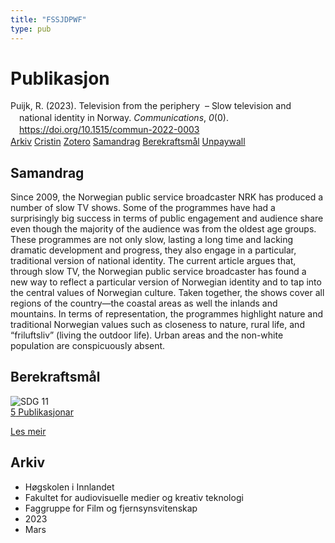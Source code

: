 ```yaml
---
title: "FSSJDPWF"
type: pub
---
```

<h1>Publikasjon</h1>
<article id="csl-bib-container-FSSJDPWF" class="csl-bib-container">
  <div class="csl-bib-body" style="line-height: 1.35; padding-left: 1em; text-indent:-1em;">
  <div class="csl-entry">Puijk, R. (2023). Television from the periphery&#xA0; &#x2013; Slow television and national identity in Norway. <i>Communications</i>, <i>0</i>(0). <a href="https://doi.org/10.1515/commun-2022-0003">https://doi.org/10.1515/commun-2022-0003</a></div>
</div>
  <div class="csl-bib-buttons">
    <a href="#taxonomy-article-FSSJDPWF" class="csl-bib-button">Arkiv</a>
    <a href="https://app.cristin.no/results/show.jsf?id=2132096" alt="Cristin URL" class="csl-bib-button">Cristin</a>
    <a href="http://zotero.org/groups/5402882/items/FSSJDPWF" alt="Zotero URL" class="csl-bib-button">Zotero</a>
    <a href="#abstract-article-FSSJDPWF" class="csl-bib-button">Samandrag</a>
    <a href="#sdg-article-FSSJDPWF" class="csl-bib-button">Berekraftsmål</a>
    <a href="https://doi.org/10.1515/commun-2022-0003" class="csl-bib-button">Unpaywall</a>
  </div>
  <div id="csl-bib-meta-container-FSSJDPWF"></div>
</article>
<div id="csl-bib-meta-FSSJDPWF" class="csl-bib-meta">
  <article id="abstract-article-FSSJDPWF" class="abstract-article">
    <h1>Samandrag</h1>
    Since 2009, the Norwegian public service broadcaster NRK has produced a number of slow TV shows. Some of the programmes have had a surprisingly big success in terms of public engagement and audience share even though the majority of the audience was from the oldest age groups. These programmes are not only slow, lasting a long time and lacking dramatic development and progress, they also engage in a particular, traditional version of national identity. The current article argues that, through slow TV, the Norwegian public service broadcaster has found a new way to reflect a particular version of Norwegian identity and to tap into the central values of Norwegian culture. Taken together, the shows cover all regions of the country—the coastal areas as well the inlands and mountains. In terms of representation, the programmes highlight nature and traditional Norwegian values such as closeness to nature, rural life, and “friluftsliv” (living the outdoor life). Urban areas and the non-white population are conspicuously absent.
  </article>
  <article id="sdg-article-FSSJDPWF" class="sdg-article">
    <h1>Berekraftsmål</h1>
    <div class="sdg-container"><div id="sdg11" class="sdg"> <img src="{{< params subfolder >}}images/sdg/sdg11_no.png" class="image" alt="SDG 11"> <div class="sdg-overlay"> <a href="{{< params subfolder >}}no/archive/?sdg=11#archive" class="sdg-publication-count"><span>5</span> Publikasjonar</a> <p><a href="NA" class="sdg-read-more">Les meir</a></p> </div> </div></div>
  </article>
  <article id="taxonomy-article-FSSJDPWF" class="taxonomy-article">
    <h1>Arkiv</h1>
    <ul>
      <li>Høgskolen i Innlandet</li>
      <li>Fakultet for audiovisuelle medier og kreativ teknologi</li>
      <li>Faggruppe for Film og fjernsynsvitenskap</li>
      <li>2023</li>
      <li>Mars</li>
    </ul>
  </article>
</div>
